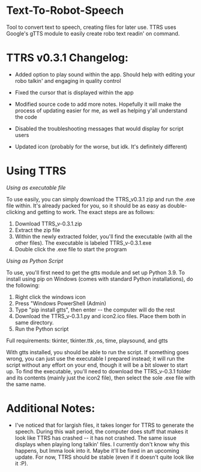 # Text-To-Robot-Speech
Tool to convert text to speech, creating files for later use. TTRS uses Google's gTTS module to easily create robo text readin' on command.

# TTRS v0.3.1 Changelog:
- Added option to play sound within the app. Should help with editing your robo talkin' and engaging in quality control

- Fixed the cursor that is displayed within the app

- Modified source code to add more notes. Hopefully it will make the process of updating easier for me, as well as helping y'all understand the code

- Disabled the troubleshooting messages that would display for script users

- Updated icon (probably for the worse, but idk. It's definitely different)

# Using TTRS
*Using as executable file*

To use easily, you can simply download the TTRS_v0.3.1 zip and run the .exe file within. It's already packed for you, so it should be as easy as double-clicking 
and getting to work. The exact steps are as follows:
1. Download TTRS_v-0.3.1.zip
2. Extract the zip file
3. Within the newly extracted folder, you'll find the executable (with all the other files). The executable is labeled TTRS_v-0.3.1.exe
4. Double click the .exe file to start the program

*Using as Python Script*

To use, you'll first need to get the gtts module and set up Python 3.9. To install using pip on Windows (comes with standard Python installations), do the following: 
1. Right click the windows icon
2. Press "Windows PowerShell (Admin)
3. Type "pip install gtts", then enter -- the computer will do the rest
4. Download the TTRS_v-0.3.1.py and icon2.ico files. Place them both in same directory.
5. Run the Python script

Full requirements: tkinter, tkinter.ttk ,os, time, playsound, and gtts

With gtts installed, you should be able to run the script. If something goes wrong, you can just use the executable I prepared instead; it will run the script without any effort on your end, though it will be a bit slower to start up. To find the executable, you'll need to download the TTRS_v-0.3.1 folder and its contents (mainly just the icon2 file),
then select the sole .exe file with the same name.

# Additional Notes:

- I've noticed that for largish files, it takes longer for TTRS to generate the speech. During this wait period, the computer does stuff that makes it look like TTRS has
crashed -- it has not crashed. The same issue displays when playing long talkin' files. I currently don't know why this happens, but Imma look into it. Maybe it'll be fixed
in an upcoming update. For now, TTRS should be stable (even if it doesn't quite look like it :P).
